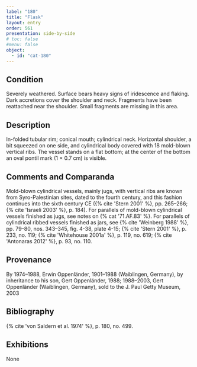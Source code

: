 ```yaml
---
label: "180"
title: "Flask"
layout: entry
order: 561
presentation: side-by-side
# toc: false
#menu: false 
object:
  - id: "cat-180"
---
```


## Condition

Severely weathered. Surface bears heavy signs of iridescence and flaking. Dark accretions cover the shoulder and neck. Fragments have been reattached near the shoulder. Small fragments are missing in this area.

## Description

In-folded tubular rim; conical mouth; cylindrical neck. Horizontal shoulder, a bit squeezed on one side, and cylindrical body covered with 18 mold-blown vertical ribs. The vessel stands on a flat bottom; at the center of the bottom an oval pontil mark (1 × 0.7 cm) is visible.

## Comments and Comparanda

Mold-blown cylindrical vessels, mainly jugs, with vertical ribs are known from Syro-Palestinian sites, dated to the fourth century, and this fashion continues into the sixth century CE ({% cite 'Stern 2001' %}, pp. 265–266; {% cite 'Israeli 2003' %}, p. 184). For parallels of mold-blown cylindrical vessels finished as jugs, see notes on {% cat '71.AF.83' %}. For parallels of cylindrical ribbed vessels finished as jars, see {% cite 'Weinberg 1988' %}, pp. 79–80, nos. 343–345, fig. 4-38, plate 4-15; {% cite 'Stern 2001' %}, p. 233, no. 119; {% cite 'Whitehouse 2001a' %}, p. 119, no. 619; {% cite 'Antonaras 2012' %}, p. 93, no. 110.

## Provenance

By 1974–1988, Erwin Oppenländer, 1901–1988 (Waiblingen, Germany), by inheritance to his son, Gert Oppenländer, 1988; 1988–2003, Gert Oppenländer (Waiblingen, Germany), sold to the J. Paul Getty Museum, 2003

## Bibliography

{% cite 'von Saldern et al. 1974' %}, p. 180, no. 499.

## Exhibitions

None
